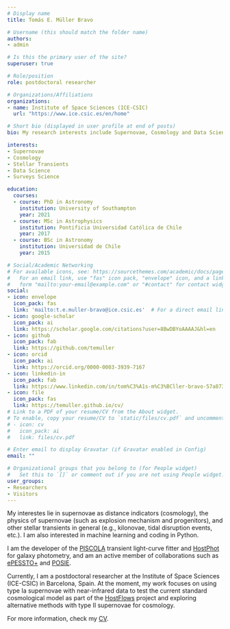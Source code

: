 ```yaml
---
# Display name
title: Tomás E. Müller Bravo

# Username (this should match the folder name)
authors:
- admin

# Is this the primary user of the site?
superuser: true

# Role/position
role: postdoctoral researcher

# Organizations/Affiliations
organizations:
- name: Institute of Space Sciences (ICE-CSIC)
  url: "https://www.ice.csic.es/en/home"

# Short bio (displayed in user profile at end of posts)
bio: My research interests include Supernovae, Cosmology and Data Science.

interests:
- Supernovae
- Cosmology
- Stellar Transients
- Data Science
- Surveys Science

education:
  courses:
  - course: PhD in Astronomy
    institution: University of Southampton
    year: 2021
  - course: MSc in Astrophysics
    institution: Pontificia Universidad Católica de Chile
    year: 2017
  - course: BSc in Astronomy
    institution: Universidad de Chile
    year: 2015

# Social/Academic Networking
# For available icons, see: https://sourcethemes.com/academic/docs/page-builder/#icons
#   For an email link, use "fas" icon pack, "envelope" icon, and a link in the
#   form "mailto:your-email@example.com" or "#contact" for contact widget.
social:
- icon: envelope
  icon_pack: fas
  link: 'mailto:t.e.muller-bravo@ice.csic.es'  # For a direct email link, use "mailto:test@example.org".
- icon: google-scholar
  icon_pack: ai
  link: https://scholar.google.com/citations?user=8BwDBYoAAAAJ&hl=en
- icon: github
  icon_pack: fab
  link: https://github.com/temuller
- icon: orcid
  icon_pack: ai
  link: https://orcid.org/0000-0003-3939-7167
- icon: linkedin-in
  icon_pack: fab
  link: https://www.linkedin.com/in/tom%C3%A1s-m%C3%BCller-bravo-57a8731a9/
- icon: file
  icon_pack: fas
  link: https://temuller.github.io/cv/
# Link to a PDF of your resume/CV from the About widget.
# To enable, copy your resume/CV to `static/files/cv.pdf` and uncomment the lines below.
# - icon: cv
#   icon_pack: ai
#   link: files/cv.pdf

# Enter email to display Gravatar (if Gravatar enabled in Config)
email: ""

# Organizational groups that you belong to (for People widget)
#   Set this to `[]` or comment out if you are not using People widget.
user_groups:
- Researchers
- Visitors
---
```


My interestes lie in supernovae as distance indicators (cosmology), the physics of supernovae (such as explosion mechanism and progenitors), and other stellar transients in general (e.g., kilonovae, tidal disruption events, etc.). I am also interested in machine learning and coding in Python. 

I am the developer of the [PISCOLA](https://github.com/temuller/piscola/) transient light-curve fitter and [HostPhot](https://github.com/temuller/hostphot) for galaxy photometry, and am an active member of collaborations such as [ePESSTO+](https://www.pessto.org/) and [POSIE](https://poise.obs.carnegiescience.edu/). 

Currently, I am a postdoctoral researcher at the Institute of Space Sciences (ICE-CSIC) in Barcelona, Spain. At the moment, my work focuses on using type Ia supernovae with near-infrared data to test the current standard cosmological model as part of the [HostFlows](https://hostflows.github.io/) project and exploring alternative methods with type II supernovae for cosmology. 

For more information, check my [CV](https://temuller.github.io/cv/).
